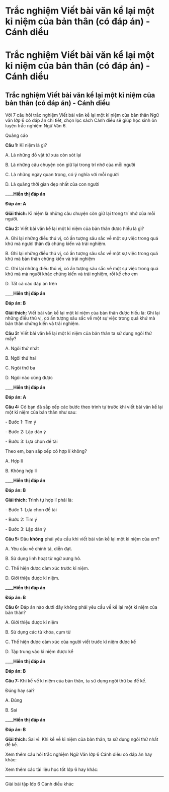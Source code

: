 # Trắc nghiệm Viết bài văn kể lại một kỉ niệm của bản thân (có đáp án) - Cánh diều

# Trắc nghiệm Viết bài văn kể lại một kỉ niệm của bản thân (có đáp án) - Cánh diều

## Trắc nghiệm Viết bài văn kể lại một kỉ niệm của bản thân (có đáp án) - Cánh diều

Với 7 câu hỏi trắc nghiệm Viết bài văn kể lại một kỉ niệm của bản thân Ngữ văn lớp 6 có đáp án chi tiết, chọn lọc sách Cánh diều sẽ giúp học sinh ôn luyện trắc nghiệm Ngữ Văn 6.

Quảng cáo

**Câu 1:** Kỉ niệm là gì?

A. Là những đồ vật từ xưa còn sót lại

B. Là những câu chuyện còn giữ lại trong trí nhớ của mỗi người

C. Là những ngày quan trọng, có ý nghĩa với mỗi người

D. Là quãng thời gian đẹp nhất của con người

____**Hiển thị đáp án**

**Đáp án: A**

**Giải thích:** Kỉ niệm là những câu chuyện còn giữ lại trong trí nhớ của mỗi người.

**Câu 2:** Viết bài văn kể lại một kỉ niệm của bản thân được hiểu là gì?

A. Ghi lại những điều thú vị, có ấn tượng sâu sắc về một sự việc trong quá khứ mà người thân đã chứng kiến và trải nghiệm.

B. Ghi lại những điều thú vị, có ấn tượng sâu sắc về một sự việc trong quá khứ mà bản thân chứng kiến và trải nghiệm

C. Ghi lại những điều thú vị, có ấn tượng sâu sắc về một sự việc trong quá khứ mà mà người khác chứng kiến và trải nghiệm, rồi kể cho em

D. Tất cả các đáp án trên

____**Hiển thị đáp án**

**Đáp án: B**

**Giải thích:** Viết bài văn kể lại một kỉ niệm của bản thân được hiểu là: Ghi lại những điều thú vị, có ấn tượng sâu sắc về một sự việc trong quá khứ mà bản thân chứng kiến và trải nghiệm.

**Câu 3:** Viết bài văn kể lại một kỉ niệm của bản thân ta sử dụng ngôi thứ mấy?

A. Ngôi thứ nhất

B. Ngôi thứ hai

C. Ngôi thứ ba

D. Ngôi nào cũng được

____**Hiển thị đáp án**

**Đáp án: A**

**Câu 4:** Có bạn đã sắp xếp các bước theo trình tự trước khi viết bài văn kể lại một kỉ niệm của bản thân như sau:

\- Bước 1: Tìm ý

\- Bước 2: Lập dàn ý

\- Bước 3: Lựa chọn đề tài

Theo em, bạn sắp xếp có hợp lí không?

A. Hợp lí

B. Không hợp lí

____**Hiển thị đáp án**

**Đáp án: B**

**Giải thích:** Trình tự hợp lí phải là:

\- Bước 1: Lựa chọn đề tài

\- Bước 2: Tìm ý

\- Bước 3: Lập dàn ý

**Câu 5:** Đâu **không** phải yêu cầu khi viết bài văn kể lại một kỉ niệm của em?

A. Yêu cầu về chính tả, diễn đạt.

B. Sử dụng linh hoạt từ ngữ xưng hô.

C. Thể hiện được cảm xúc trước kỉ niệm.

D. Giới thiệu được kỉ niệm.

____**Hiển thị đáp án**

**Đáp án: B**

**Câu 6:** Đáp án nào dưới đây không phải yêu cầu về kể lại một kỉ niệm của bản thân?

A. Giới thiệu được kỉ niệm

B. Sử dụng các từ khóa, cụm từ

C. Thể hiện được cảm xúc của người viết trước kỉ niệm được kể

D. Tập trung vào kỉ niệm được kể

____**Hiển thị đáp án**

**Đáp án: B**

**Câu 7:** Khi kể về kỉ niệm của bản thân, ta sử dụng ngôi thứ ba để kể.

Đúng hay sai?

A. Đúng

B. Sai

____**Hiển thị đáp án**

**Đáp án: B**

**Giải thích:** Sai vì: Khi kể về kỉ niệm của bản thân, ta sử dụng ngôi thứ nhất để kể.

Xem thêm câu hỏi trắc nghiệm Ngữ Văn lớp 6 Cánh diều có đáp án hay khác:

Xem thêm các tài liệu học tốt lớp 6 hay khác:

* * *

Giải bài tập lớp 6 Cánh diều khác
